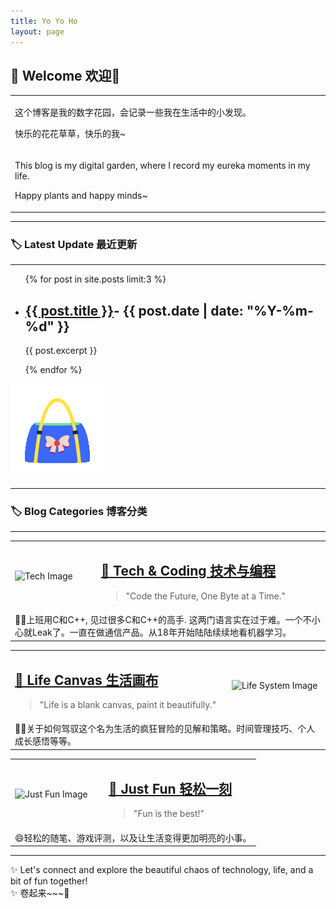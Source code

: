 ```yaml
---
title: Yo Yo Ho
layout: page
---
```

## 🌟 Welcome 欢迎🌟


<table>
<tr>
  <td>
    <p>这个博客是我的数字花园，会记录一些我在生活中的小发现。</p>
    <p>快乐的花花草草，快乐的我~</p>
  </td>
</tr>
<tr>
  <td>
    <p>This blog is my digital garden, where I record my eureka moments in my life.</p>
    <p>Happy plants and happy minds~  </p>
  </td>
</tr>
</table>





---

### 🏷️ Latest Update 最近更新

---

<ul>
  {% for post in site.posts limit:3 %}
    <li>
      <h2><a href="{{ post.url | relative_url }}">{{ post.title }}</a>- {{ post.date | date: "%Y-%m-%d" }}</h2>
      <p>{{ post.excerpt }}</p>
    </li>
  {% endfor %}
</ul>
<img src="assets/images/ani.gif" alt="Tech Image" width="150">


---

### 🏷️ Blog Categories 博客分类

---

<!-- Tech & Coding Section with Image -->
<table>
<tr>
  <td>
    <img src="assets/images/478c44ef-b8bc-46dd-80d8-e13077cca1d3.jfif" alt="Tech Image" width="150">
  </td>
  <td>
    <h2><a href="{{ site.url }}/taomu/categories/tech_coding/">📐 Tech & Coding 技术与编程</a></h2>
    <blockquote>"Code the Future, One Byte at a Time."</blockquote>
  </td>
</tr>
<tr>
  <td colspan="2">
    👩‍💻上班用C和C++, 见过很多C和C++的高手. 这两门语言实在过于难。一个不小心就Leak了。一直在做通信产品。从18年开始陆陆续续地看机器学习。
  </td>
</tr>
</table>

<!-- Life System Section with Image -->
<table>
<tr>
  <td>
    <h2><a href="{{ site.url }}/taomu/categories/life_canvas">🎨 Life Canvas 生活画布</a></h2>
    <blockquote>"Life is a blank canvas, paint it beautifully."</blockquote>
  </td>
  <td>
    <img src="assets/images/a2fdbdbe-7127-4c1b-99f8-90f9075587cf.jfif" alt="Life System Image" width="150">
  </td>
</tr>
<tr>
  <td colspan="2">
   👩‍🎨关于如何驾驭这个名为生活的疯狂冒险的见解和策略。时间管理技巧、个人成长感悟等等。
  </td>
</tr>
</table>

<!-- Just Fun Section with Image -->
<table>
<tr>
  <td>
    <img src="assets/images/df47d168-7b2a-4925-b276-8a49f84c1956.jfif" alt="Just Fun Image" width="150">
  </td>
  <td>
    <h2><a href="{{ site.url }}/taomu/categories/just_fun">🎉 Just Fun 轻松一刻</a></h2>
    <blockquote>"Fun is the best!" </blockquote>
  </td>
</tr>
<tr>
  <td colspan="2">
   😄轻松的随笔、游戏评测，以及让生活变得更加明亮的小事。
  </td>
</tr>
</table>

---

✨ Let's connect and explore the beautiful chaos of technology, life, and a bit of fun together!  
✨ 卷起来~~~🔄


<script src="https://utteranc.es/client.js"
        repo="jovialchen/jovialchen.github.io"
        issue-term="pathname"
        theme="github-light"
        crossorigin="anonymous"
        async>
</script>